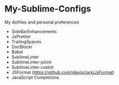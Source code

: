 # My-Sublime-Configs
My dotfiles and personal preferences

* SideBarEnhancements
* JsPrettier
* TrailingSpaces
* DocBlockr
* Babel
* SublimeLinter
* SublimeLinter-jshint
* SublimeLinter-csslint
* JSFormat (https://github.com/jdavisclark/JsFormat)
* JavaScript Completions
